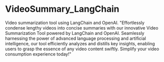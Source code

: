 # VideoSummary_LangChain
Video summarization tool using LangChain and OpenAI.
"Effortlessly condense lengthy videos into concise summaries with our innovative Video Summarization Tool powered by LangChain and OpenAI. Seamlessly harnessing the power of advanced language processing and artificial intelligence, our tool efficiently analyzes and distills key insights, enabling users to grasp the essence of any video content swiftly. Simplify your video consumption experience today!"
